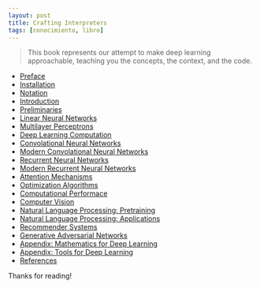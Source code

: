 ```yaml
---
layout: post
title: Crafting Interpreters
tags: [conocimiento, libro]
---
```


<!--Resumen-->

> This book represents our attempt to make deep learning approachable, teaching you the concepts, the context, and the code.

- [Preface](http://d2l.ai/chapter_preface/index.html)
- [Installation](http://d2l.ai/chapter_installation/index.html)
- [Notation](http://d2l.ai/chapter_notation/index.html)
- [Introduction](http://d2l.ai/chapter_introduction/index.html)
- [Preliminaries](http://d2l.ai/chapter_preliminaries/index.html)
- [Linear Neural Networks](http://d2l.ai/chapter_linear-networks/index.html)
- [Multilayer Perceptrons](http://d2l.ai/chapter_multilayer-perceptrons/index.html)
- [Deep Learning Computation](http://d2l.ai/chapter_deep-learning-computation/index.html)
- [Convolational Neural Networks](http://d2l.ai/chapter_convolutional-neural-networks/index.html)
- [Modern Convolational Neural Networks](http://d2l.ai/chapter_convolutional-modern/index.html)
- [Recurrent Neural Networks](http://d2l.ai/chapter_recurrent-neural-networks/index.html)
- [Modern Recurrent Neural Networks](http://d2l.ai/chapter_recurrent-modern/index.html)
- [Attention Mechanisms](http://d2l.ai/chapter_attention-mechanisms/index.html)
- [Optimization Algorithms](http://d2l.ai/chapter_optimization/index.html)
- [Computational Performace](http://d2l.ai/chapter_computational-performance/index.html)
- [Computer Vision](http://d2l.ai/chapter_computer-vision/index.html)
- [Natural Language Processing: Pretraining](http://d2l.ai/chapter_natural-language-processing-pretraining/index.html)
- [Natural Language Processing: Applications](http://d2l.ai/chapter_natural-language-processing-applications/index.html)
- [Recommender Systems](http://d2l.ai/chapter_recommender-systems/index.html)
- [Generative Adversarial Networks](http://d2l.ai/chapter_generative-adversarial-networks/index.html)
- [Appendix: Mathematics for Deep Learning](http://d2l.ai/chapter_appendix-mathematics-for-deep-learning/index.html)
- [Appendix: Tools for Deep Learning](http://d2l.ai/chapter_appendix-tools-for-deep-learning/index.html)
- [References](http://d2l.ai/chapter_references/zreferences.html)

Thanks for reading!